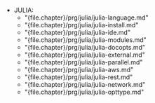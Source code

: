   - JULIA:
    - "{file.chapter}/prg/julia/julia-language.md"
    - "{file.chapter}/prg/julia/julia-install.md"
    - "{file.chapter}/prg/julia/julia-ide.md"
    - "{file.chapter}/prg/julia/julia-modules.md"
    - "{file.chapter}/prg/julia/julia-docopts.md"
    - "{file.chapter}/prg/julia/julia-external.md"
    - "{file.chapter}/prg/julia/julia-parallel.md"
    - "{file.chapter}/prg/julia/julia-aws.md"
    - "{file.chapter}/prg/julia/julia-rest.md"
    - "{file.chapter}/prg/julia/julia-network.md"
    - "{file.chapter}/prg/julia/julia-opttype.md"